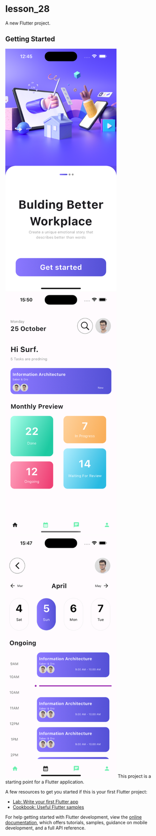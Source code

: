 # lesson_28

A new Flutter project.

## Getting Started

<img src="assets/images/page1.png" width="350" title="hover text">

<img src="assets/images/page2.png" width="350" title="hover text">

<img src="assets/images/page3.png" width="350" title="hover text">
This project is a starting point for a Flutter application.

A few resources to get you started if this is your first Flutter project:

- [Lab: Write your first Flutter app](https://docs.flutter.dev/get-started/codelab)
- [Cookbook: Useful Flutter samples](https://docs.flutter.dev/cookbook)

For help getting started with Flutter development, view the
[online documentation](https://docs.flutter.dev/), which offers tutorials,
samples, guidance on mobile development, and a full API reference.
